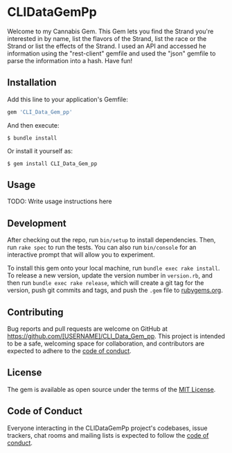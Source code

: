 # CLIDataGemPp

Welcome to my Cannabis Gem. This Gem lets you find the Strand you're interested in by name, list the flavors of the Strand, list the race or the Strand or list the effects of the Strand.  I used an API and accessed he information using the "rest-client" gemfile and  used the "json" gemfile to parse the information into a hash.  Have fun!
## Installation

Add this line to your application's Gemfile:

```ruby
gem 'CLI_Data_Gem_pp'
```

And then execute:

    $ bundle install

Or install it yourself as:

    $ gem install CLI_Data_Gem_pp

## Usage

TODO: Write usage instructions here

## Development

After checking out the repo, run `bin/setup` to install dependencies. Then, run `rake spec` to run the tests. You can also run `bin/console` for an interactive prompt that will allow you to experiment.

To install this gem onto your local machine, run `bundle exec rake install`. To release a new version, update the version number in `version.rb`, and then run `bundle exec rake release`, which will create a git tag for the version, push git commits and tags, and push the `.gem` file to [rubygems.org](https://rubygems.org).

## Contributing

Bug reports and pull requests are welcome on GitHub at https://github.com/[USERNAME]/CLI_Data_Gem_pp. This project is intended to be a safe, welcoming space for collaboration, and contributors are expected to adhere to the [code of conduct](https://github.com/[USERNAME]/CLI_Data_Gem_pp/blob/master/CODE_OF_CONDUCT.md).


## License

The gem is available as open source under the terms of the [MIT License](https://opensource.org/licenses/MIT).

## Code of Conduct

Everyone interacting in the CLIDataGemPp project's codebases, issue trackers, chat rooms and mailing lists is expected to follow the [code of conduct](https://github.com/[USERNAME]/CLI_Data_Gem_pp/blob/master/CODE_OF_CONDUCT.md).

